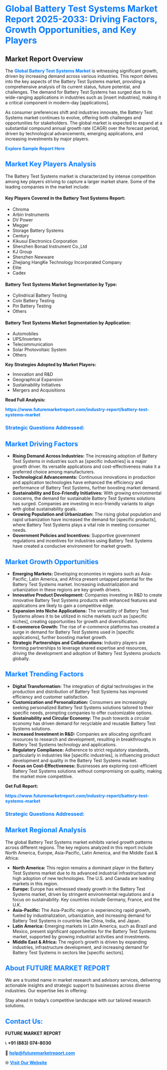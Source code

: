 <h1 style="color: #007BFF;">Global Battery Test Systems Market Report 2025-2033: Driving Factors, Growth Opportunities, and Key Players</h1>

<section id="overview">
<h2>Market Report Overview</h2>
<p>The <a href="https://www.futuremarketreport.com/industry-report/battery-test-systems-market" style="color: #007BFF; text-decoration: none;"><strong>Global Battery Test Systems Market</strong></a> is witnessing significant growth, driven by increasing demand across various industries. This report delves into the key aspects of the Battery Test Systems market, providing a comprehensive analysis of its current status, future potential, and challenges. The demand for Battery Test Systems has surged due to its wide-ranging applications in industries such as [insert industries], making it a critical component in modern-day [applications].</p>
<p>As consumer preferences shift and industries innovate, the Battery Test Systems market continues to evolve, offering both challenges and opportunities for stakeholders. The global market is expected to expand at a substantial compound annual growth rate (CAGR) over the forecast period, driven by technological advancements, emerging applications, and increasing investments by major players.</p>
</section>

<section id="overview">
<p><a href="https://www.futuremarketreport.com/request-sample/reportId=33050" style="color: #007BFF; text-decoration: none;"><strong>Explore Sample Report Here</strong></a></p>
</section>

<section id="key-players">
<h2 style="color: #007BFF;">Market Key Players Analysis</h2>
<p>The Battery Test Systems market is characterized by intense competition among key players striving to capture a larger market share. Some of the leading companies in the market include:</p>
<h4>Key Players Covered in the Battery Test Systems Report:</h4>
<ul><li>Chroma</li><li>Arbin Instruments</li><li>DV Power</li><li>Megger</li><li>Storage Battery Systems</li><li>Century</li><li>Kikusui Electronics Corporation</li><li>Shenzhen Bonad Instrument Co.,Ltd</li><li>KJ Group</li><li>Shenzhen Newware</li><li>Zhejiang HangKe Technology Incorporated Company</li><li>Elite</li><li>Cadex</li></ul>
<h4>Battery Test Systems Market Segmentation by Type:</h4>
<ul><li>Cylindrical Battery Testing</li><li>Coin Battery Testing</li><li>Pin Battery Testing</li><li>Others</li></ul>

<h4>Battery Test Systems Market Segmentation by Application:</h4>
<ul><li>Automobiles</li><li>UPS/Inverters</li><li>Telecommunication</li><li>Solar Photovoltaic System</li><li>Others</li></ul>
<p><strong>Key Strategies Adopted by Market Players:</strong></p>
<ul>
<li>Innovation and R&D</li>
<li>Geographical Expansion</li>
<li>Sustainability Initiatives</li>
<li>Mergers and Acquisitions</li>
</ul>
</section>

<section>
<p><strong>Read Full Analysis: </strong></p><a href="https://www.futuremarketreport.com/industry-report/battery-test-systems-market" style="color: #007BFF; text-decoration: none;"><strong>https://www.futuremarketreport.com/industry-report/battery-test-systems-market</strong></a>
<h3 style="color: #007BFF;">Strategic Questions Addressed:</h3>
</section>

<section id="driving-factors">
<h2 style="color: #007BFF;">Market Driving Factors</h2>
<ul>
<li><strong>Rising Demand Across Industries:</strong> The increasing adoption of Battery Test Systems in industries such as [specific industries] is a major growth driver. Its versatile applications and cost-effectiveness make it a preferred choice among manufacturers.</li>
<li><strong>Technological Advancements:</strong> Continuous innovations in production and application technologies have enhanced the efficiency and performance of Battery Test Systems, further boosting market demand.</li>
<li><strong>Sustainability and Eco-Friendly Initiatives:</strong> With growing environmental concerns, the demand for sustainable Battery Test Systems solutions has surged. Companies are investing in eco-friendly variants to align with global sustainability goals.</li>
<li><strong>Growing Population and Urbanization:</strong> The rising global population and rapid urbanization have increased the demand for [specific products], where Battery Test Systems plays a vital role in meeting consumer needs.</li>
<li><strong>Government Policies and Incentives:</strong> Supportive government regulations and incentives for industries using Battery Test Systems have created a conducive environment for market growth.</li>
</ul>
</section>

<section id="growth-opportunities">
<h2 style="color: #007BFF;">Market Growth Opportunities</h2>
<ul>
<li><strong>Emerging Markets:</strong> Developing economies in regions such as Asia-Pacific, Latin America, and Africa present untapped potential for the Battery Test Systems market. Increasing industrialization and urbanization in these regions are key growth drivers.</li>
<li><strong>Innovative Product Development:</strong> Companies investing in R&D to create innovative Battery Test Systems products with enhanced features and applications are likely to gain a competitive edge.</li>
<li><strong>Expansion into Niche Applications:</strong> The versatility of Battery Test Systems allows it to be utilized in niche markets such as [specific niches], creating opportunities for growth and diversification.</li>
<li><strong>E-commerce Growth:</strong> The rise of e-commerce platforms has created a surge in demand for Battery Test Systems used in [specific applications], further boosting market growth.</li>
<li><strong>Strategic Partnerships and Collaborations:</strong> Industry players are forming partnerships to leverage shared expertise and resources, driving the development and adoption of Battery Test Systems products globally.</li>
</ul>
</section>

<section id="trending-factors">
<h2 style="color: #007BFF;">Market Trending Factors</h2>
<ul>
<li><strong>Digital Transformation:</strong> The integration of digital technologies in the production and distribution of Battery Test Systems has improved efficiency and customer satisfaction.</li>
<li><strong>Customization and Personalization:</strong> Consumers are increasingly seeking personalized Battery Test Systems solutions tailored to their specific needs, prompting companies to offer customizable options.</li>
<li><strong>Sustainability and Circular Economy:</strong> The push towards a circular economy has driven demand for recyclable and reusable Battery Test Systems solutions.</li>
<li><strong>Increased Investment in R&D:</strong> Companies are allocating significant resources to research and development, resulting in breakthroughs in Battery Test Systems technology and applications.</li>
<li><strong>Regulatory Compliance:</strong> Adherence to strict regulatory standards, particularly in industries like [specific industries], is influencing product development and quality in the Battery Test Systems market.</li>
<li><strong>Focus on Cost-Effectiveness:</strong> Businesses are exploring cost-efficient Battery Test Systems solutions without compromising on quality, making the market more competitive.</li>
</ul>
</section>

<section>
<p><strong>Get Full Report: </strong></p><a href="https://www.futuremarketreport.com/industry-report/battery-test-systems-market" style="color: #007BFF; text-decoration: none;"><strong>https://www.futuremarketreport.com/industry-report/battery-test-systems-market</strong></a>
<h3 style="color: #007BFF;">Strategic Questions Addressed:</h3>
</section>


<section id="regional-analysis">
<h2 style="color: #007BFF;">Market Regional Analysis</h2>
<p>The global Battery Test Systems market exhibits varied growth patterns across different regions. The key regions analyzed in this report include North America, Europe, Asia-Pacific, Latin America, and the Middle East & Africa:</p>
<ul>
<li><strong>North America:</strong> This region remains a dominant player in the Battery Test Systems market due to its advanced industrial infrastructure and high adoption of new technologies. The U.S. and Canada are leading markets in this region.</li>
<li><strong>Europe:</strong> Europe has witnessed steady growth in the Battery Test Systems market, driven by stringent environmental regulations and a focus on sustainability. Key countries include Germany, France, and the U.K.</li>
<li><strong>Asia-Pacific:</strong> The Asia-Pacific region is experiencing rapid growth, fueled by industrialization, urbanization, and increasing demand for Battery Test Systems in countries like China, India, and Japan.</li>
<li><strong>Latin America:</strong> Emerging markets in Latin America, such as Brazil and Mexico, present significant opportunities for the Battery Test Systems market, supported by growing industrial activities and investments.</li>
<li><strong>Middle East & Africa:</strong> The region’s growth is driven by expanding industries, infrastructure development, and increasing demand for Battery Test Systems in sectors like [specific sectors].</li>
</ul>
</section>

<footer>
<h2 style="color: #007BFF;">About FUTURE MARKET REPORT</h2>
<p>We are a trusted name in market research and advisory services, delivering actionable insights and strategic support to businesses across diverse industries. Our expertise lies in offering:</p>

<p>Stay ahead in today’s competitive landscape with our tailored research solutions.</p>

<h2 style="color: #007BFF;">Contact Us:</h2>
<p><strong>FUTURE MARKET REPORT</strong></p>
<p>📞 <strong>+91 (883) 074-8030</strong></p>
<p>📧 <strong><a href="mailto:help@futuremarketreport.com" style="color: #007BFF;">help@futuremarketreport.com</a></strong></p>
<p>🌐 <strong><a href="https://www.futuremarketreport.com/" style="color: #007BFF;">Visit Our Website</a></strong></p>
</footer>